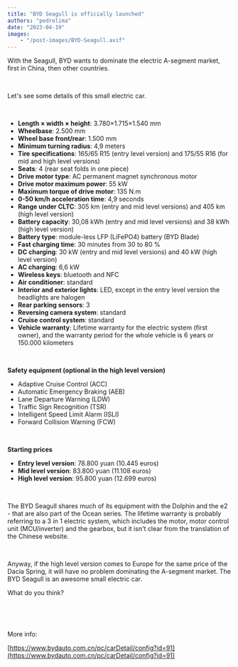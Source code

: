 ```yaml
---
title: "BYD Seagull is officially launched"
authors: "pedrolima"
date: "2023-04-19"
images: 
    - "/post-images/BYD-Seagull.avif"
---
```


With the Seagull, BYD wants to dominate the electric A-segment market, first in China, then other countries.

 

Let's see some details of this small electric car.

 

- **Length × width × height**: 3.780×1.715×1.540 mm
- **Wheelbase**: 2.500 mm
- **Wheel base front/rear**: 1.500 mm
- **Minimum turning radius**: 4,9 meters
- **Tire specifications**: 165/65 R15 (entry level version) and 175/55 R16 (for mid and high level versions)
- **Seats**: 4 (rear seat folds in one piece)
- **Drive motor type**: AC permanent magnet synchronous motor
- **Drive motor maximum power**: 55 kW
- **Maximum torque of drive motor**: 135 N.m
- **0-50 km/h acceleration time**: 4,9 seconds
- **Range under CLTC**: 305 km (entry and mid level versions) and 405 km (high level version)
- **Battery capacity**: 30,08 kWh (entry and mid level versions) and 38 kWh (high level version)
- **Battery type**: module-less LFP (LiFePO4) battery (BYD Blade)
- **Fast charging time**: 30 minutes from 30 to 80 %
- **DC charging**: 30 kW (entry and mid level versions) and 40 kW (high level version)
- **AC charging**: 6,6 kW
- **Wireless keys**: bluetooth and NFC
- **Air conditioner**: standard
- **Interior and exterior lights**: LED, except in the entry level version the headlights are halogen
- **Rear parking sensors**: 3
- **Reversing camera system**: standard
- **Cruise control system**: standard
- **Vehicle warranty**: Lifetime warranty for the electric system (first owner), and the warranty period for the whole vehicle is 6 years or 150.000 kilometers

 

**Safety equipment (optional in the high level version)**

- Adaptive Cruise Control (ACC)
- Automatic Emergency Braking (AEB)
- Lane Departure Warning (LDW)
- Traffic Sign Recognition (TSR)
- Intelligent Speed ​​Limit Alarm (ISLI)
- Forward Collision Warning (FCW)

 

**Starting prices**

- **Entry level version**: 78.800 yuan (10.445 euros)
- **Mid level version**: 83.800 yuan (11.108 euros)
- **High level version**: 95.800 yuan (12.699 euros)

 

The BYD Seagull shares much of its equipment with the Dolphin and the e2 - that are also part of the Ocean series. The lifetime warranty is probably referring to a 3 in 1 electric system, which includes the motor, motor control unit (MCU/inverter) and the gearbox, but it isn't clear from the translation of the Chinese website.

 

Anyway, if the high level version comes to Europe for the same price of the Dacia Spring, it will have no problem dominating the A-segment market. The BYD Seagull is an awesome small electric car.

What do you think?

 

 

More info:

[https://www.bydauto.com.cn/pc/carDetail/config?id=91](https://www.bydauto.com.cn/pc/carDetail/config?id=91)
